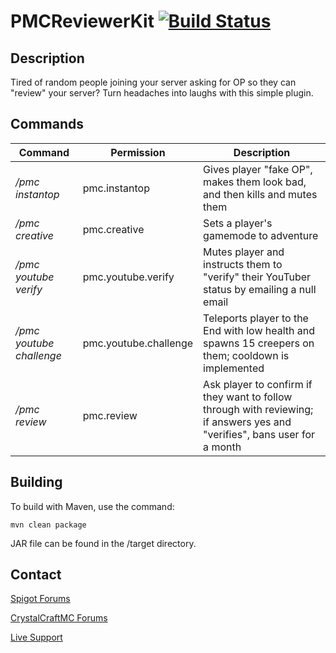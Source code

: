 # PMCReviewerKit [![Build Status](https://travis-ci.org/jflory7/PMCReviewerKit.svg?branch=master)](https://travis-ci.org/jflory7/PMCReviewerKit)

## Description
Tired of random people joining your server asking for OP so they can "review" your server? Turn headaches into laughs with this simple plugin.

## Commands
| Command  | Permission | Description |
| ------------- | ------------- | ------------- |
| */pmc instantop* | pmc.instantop | Gives player "fake OP", makes them look bad, and then kills and mutes them |
| */pmc creative* | pmc.creative | Sets a player's gamemode to adventure |
| */pmc youtube verify* | pmc.youtube.verify | Mutes player and instructs them to "verify" their YouTuber status by emailing a null email |
| */pmc youtube challenge* | pmc.youtube.challenge | Teleports player to the End with low health and spawns 15 creepers on them; cooldown is implemented |
| */pmc review* | pmc.review | Ask player to confirm if they want to follow through with reviewing; if answers yes and "verifies", bans user for a month |

## Building
To build with Maven, use the command:
```
mvn clean package
```

JAR file can be found in the /target directory.

## Contact
[Spigot Forums](www.spigotmc.org/conversations/add?to=jflory7)

[CrystalCraftMC Forums](http://crystalcraftmc.com)

[Live Support](http://irc.spi.gt/iris/?channels=j)